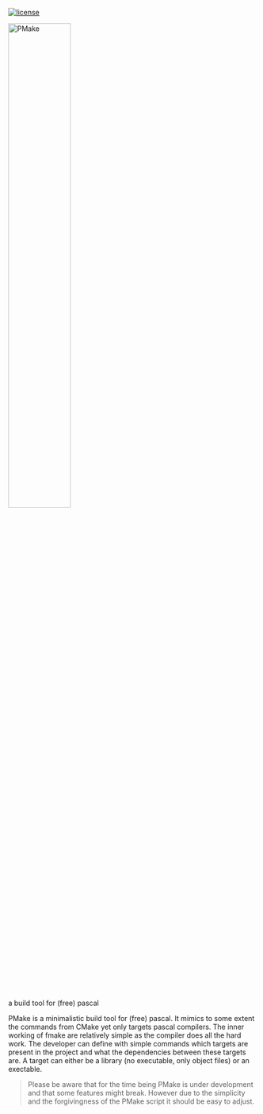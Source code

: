 [![license](https://img.shields.io/badge/license-%20GPL--2-blue.svg)](../master/LICENSE)

<img src="https://github.com/daar/pmake/blob/master/logo/pmake_logo.png" alt="PMake" width="50%" height="50%"/>

a build tool for (free) pascal

PMake is a minimalistic build tool for (free) pascal. It mimics to some extent the commands from CMake yet only targets pascal compilers. The inner working of fmake are relatively simple as the compiler does all the hard work. The developer can define with simple commands which targets are present in the project and what the dependencies between these targets are. A target can either be a library (no executable, only object files) or an exectable.

> Please be aware that for the time being PMake is under development and that some features might break. However due to the simplicity and the forgivingness of the PMake script it should be easy to adjust.
